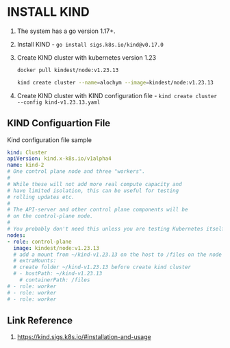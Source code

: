 # INSTALL KIND

1. The system has a go version 1.17+.
1. Install KIND - `go install sigs.k8s.io/kind@v0.17.0`
1. Create KIND cluster with kubernetes version 1.23

   ```bash
   docker pull kindest/node:v1.23.13
   
   kind create cluster --name=alochym --image=kindest/node:v1.23.13
   ```

1. Create KIND cluster with KIND configuration file - `kind create cluster --config kind-v1.23.13.yaml`
## KIND Configuartion File

Kind configuration file sample

```yaml
kind: Cluster
apiVersion: kind.x-k8s.io/v1alpha4
name: kind-2
# One control plane node and three "workers".
#
# While these will not add more real compute capacity and
# have limited isolation, this can be useful for testing
# rolling updates etc.
#
# The API-server and other control plane components will be
# on the control-plane node.
#
# You probably don't need this unless you are testing Kubernetes itself.
nodes:
- role: control-plane
  image: kindest/node:v1.23.13
  # add a mount from ~/kind-v1.23.13 on the host to /files on the node
  # extraMounts:
  # create folder ~/kind-v1.23.13 before create kind cluster
  # - hostPath: ~/kind-v1.23.13
    # containerPath: /files
# - role: worker
# - role: worker
# - role: worker
```

## Link Reference

1. <https://kind.sigs.k8s.io/#installation-and-usage>
